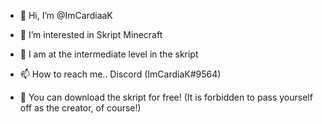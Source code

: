 - 👋 Hi, I’m @ImCardiaaK
- 👀 I’m interested in Skript Minecraft
- 🌱 I am at the intermediate level in the skript

- 📫 How to reach me.. Discord (ImCardiaK#9564)
- 👀 You can download the skript for free! (It is forbidden to pass yourself off as the creator, of course!)
